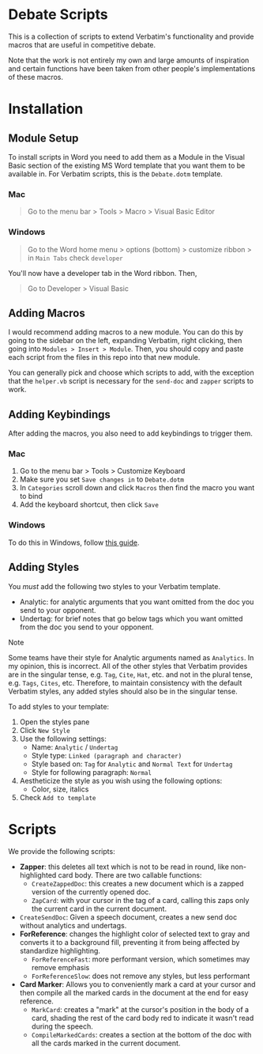 # Debate Scripts

This is a collection of scripts to extend Verbatim's functionality and provide
macros that are useful in competitive debate.

Note that the work is not entirely my own and large amounts of inspiration and
certain functions have been taken from other people's implementations of these
macros.

# Installation

## Module Setup

To install scripts in Word you need to add them as a Module in the Visual Basic
section of the existing MS Word template that you want them to be available in.
For Verbatim scripts, this is the `Debate.dotm` template.

### Mac

> Go to the menu bar > Tools > Macro > Visual Basic Editor

### Windows

> Go to the Word home menu > options (bottom) > customize ribbon > in
> `Main Tabs` check `developer`

You'll now have a developer tab in the Word ribbon. Then,

> Go to Developer > Visual Basic

## Adding Macros

I would recommend adding macros to a new module. You can do this by going to the
sidebar on the left, expanding Verbatim, right clicking, then going into
`Modules > Insert > Module`. Then, you should copy and paste each script from
the files in this repo into that new module.

You can generally pick and choose which scripts to add, with the exception that
the `helper.vb` script is necessary for the `send-doc` and `zapper` scripts to
work.

## Adding Keybindings

After adding the macros, you also need to add keybindings to trigger them.

### Mac

1. Go to the menu bar > Tools > Customize Keyboard
2. Make sure you set `Save changes in` to `Debate.dotm`
3. In `Categories` scroll down and click `Macros` then find the macro you want
   to bind
4. Add the keyboard shortcut, then click `Save`

### Windows

To do this in Windows, follow
[this guide](https://support.microsoft.com/en-us/office/customize-keyboard-shortcuts-9a92343e-a781-4d5a-92f1-0f32e3ba5b4d).

## Adding Styles

You _must_ add the following two styles to your Verbatim template.

- Analytic: for analytic arguments that you want omitted from the doc you send
  to your opponent.
- Undertag: for brief notes that go below tags which you want omitted from the
  doc you send to your opponent.

> [!NOTE]
>
> Some teams have their style for Analytic arguments named as `Analytics`. In my
> opinion, this is incorrect. All of the other styles that Verbatim provides are
> in the singular tense, e.g. `Tag`, `Cite`, `Hat`, etc. and not in the plural
> tense, e.g. `Tags`, `Cites`, etc. Therefore, to maintain consistency with the
> default Verbatim styles, any added styles should also be in the singular
> tense.

To add styles to your template:

1. Open the styles pane
2. Click `New Style`
3. Use the following settings:
   - Name: `Analytic` / `Undertag`
   - Style type: `Linked (paragraph and character)`
   - Style based on: `Tag` for `Analytic` and `Normal Text` for `Undertag`
   - Style for following paragraph: `Normal`
4. Aestheticize the style as you wish using the following options:
   - Color, size, italics
5. Check `Add to template`

# Scripts

We provide the following scripts:

- **Zapper**: this deletes all text which is not to be read in round, like
  non-highlighted card body. There are two callable functions:
  - `CreateZappedDoc`: this creates a new document which is a zapped version of
    the currently opened doc.
  - `ZapCard`: with your cursor in the tag of a card, calling this zaps only the
    current card in the current document.
- `CreateSendDoc`: Given a speech document, creates a new send doc without
  analytics and undertags.
- **ForReference**: changes the highlight color of selected text to gray and
  converts it to a background fill, preventing it from being affected by
  standardize highlighting.
  - `ForReferenceFast`: more performant version, which sometimes may remove
    emphasis
  - `ForReferenceSlow`: does not remove any styles, but less performant
- **Card Marker**: Allows you to conveniently mark a card at your cursor and
  then compile all the marked cards in the document at the end for easy
  reference.
  - `MarkCard`: creates a "mark" at the cursor's position in the body of a card,
    shading the rest of the card body red to indicate it wasn't read during the
    speech.
  - `CompileMarkedCards`: creates a section at the bottom of the doc with all
    the cards marked in the current document.

